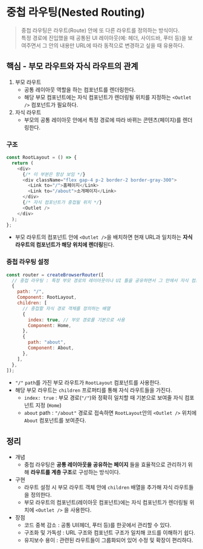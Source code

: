 # 중첩 라우팅(Nested Routing)

> 중첩 라우팅은 라우트(Route) 안에 또 다른 라우트를 정의하는 방식이다.   
> 특정 경로에 진입했을 때 공통된 UI 레이아웃(예: 헤더, 사이드바, 푸터 등)을 보여주면서 그 안의 내용만 URL에 따라 동적으로 변경하고 싶을 때 유용하다.

## 핵심 - 부모 라우트와 자식 라우트의 관계

1. 부모 라우트
   - 공통 레이아웃 역할을 하는 컴포넌트를 렌더링한다.
   - 해당 부모 컴포넌트에는 자식 컴포넌트가 렌더링될 위치를 지정하는 `<Outlet />` 컴포넌트가 필요하다.
2. 자식 라우트
   - 부모의 공통 레이아웃 안에서 특정 경로에 따라 바뀌는 콘텐츠(페이지)를 렌더링한다.

### 구조

```javascript
const RootLayout = () => {
  return (
    <div>
      {/* 이 부분은 항상 보임 */}
      <div className="flex gap-4 p-2 border-2 border-gray-300">
        <Link to="/">홈페이지</Link>
        <Link to="/about">소개페이지</Link>
      </div>
      {/* 자식 컴포넌트가 중첩될 위치 */}
      <Outlet />
    </div>
  );
};
```

- 부모 라우트의 컴포넌트 안에 `<Outlet />`을 배치하면 현재 URL과 일치하는 **자식 라우트의 컴포넌트가 해당 위치에 렌더링**된다.

### 중첩 라우팅 설정

```javascript
const router = createBrowserRouter([
  // 중첩 라우팅 : 특정 부모 경로의 레이아웃이나 UI 틀을 공유하면서 그 안에서 자식 컴포넌트를 렌더링하고 싶을 때 사용한다.
  {
    path: "/",
    Component: RootLayout,
    children: [
      // 중첩할 자식 경로 객체를 정의하는 배열
      {
        index: true, // 부모 경로를 기본으로 사용
        Component: Home,
      },
      {
        path: "about",
        Component: About,
      },
    ],
  },
]);
```

- `"/"` `path`를 가진 부모 라우트가 `RootLayout` 컴포넌트를 사용한다.
- 해당 부모 라우트는 `children` 프로퍼티를 통해 자식 라우트들을 가진다.
  - `index: true` : 부모 경로(`"/"`)와 정확히 일치할 때 기본으로 보여줄 자식 컴포넌트 지정 (`Home`)
  - `about` path : `"/about"` 경로로 접속하면 `RootLayout`안의 `<Outlet />` 위치에 `About` 컴포넌트를 보여준다.

## 정리

- 개념
  - 중첩 라우팅은 **공통 레이아웃을 공유하는 페이지** 들을 효율적으로 관리하기 위해 **라우트를 계층 구조**로 구성하는 방식이다.
- 구현
  - 라우트 설정 시 부모 라우트 객체 안에 `children` 배열을 추가해 자식 라우트들을 정의한다.
  - 부모 라우트의 컴포넌트(레이아웃 컴포넌트)에는 자식 컴포넌트가 렌더링될 위치에 `<Outlet />` 을 사용한다.
- 장점
  - 코드 중복 감소 : 공통 UI(헤더, 푸터 등)를 한곳에서 관리할 수 있다.
  - 구조화 및 가독성 : URL 구조와 컴포넌트 구조가 일치해 코드를 이해하기 쉽다.
  - 유지보수 용이 : 관련된 라우트들이 그룹화되어 있어 수정 및 확장이 편리하다.
